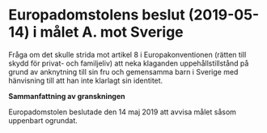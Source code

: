 # Europadomstolens beslut (2019-05-14) i målet A. mot Sverige

Fråga om det skulle strida mot artikel 8 i Europakonventionen (rätten till skydd för privat\- och familjeliv) att neka klaganden uppehållstillstånd på grund av anknytning till sin fru och gemensamma barn i Sverige med hänvisning till att han inte klarlagt sin identitet.


**Sammanfattning av granskningen**

Europadomstolen beslutade den 14 maj 2019 att avvisa målet såsom uppenbart ogrundat.
